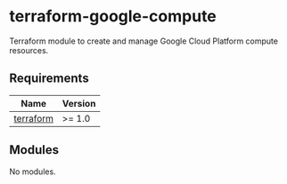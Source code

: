 # terraform-google-compute

Terraform module to create and manage Google Cloud Platform compute resources.

## Requirements

| Name | Version |
|------|---------|
| [terraform](https://www.terraform.io/) | >= 1.0 |

## Modules

No modules.
